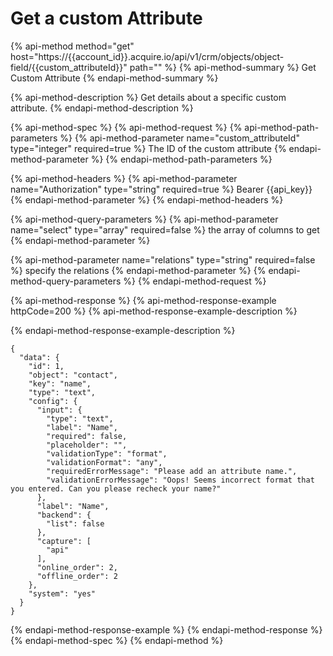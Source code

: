 # Get a custom Attribute

{% api-method method="get" host="https://{{account\_id}}.acquire.io/api/v1/crm/objects/object-field/{{custom\_attributeId}}" path="" %}
{% api-method-summary %}
Get Custom Attribute
{% endapi-method-summary %}

{% api-method-description %}
Get details about a specific custom attribute.
{% endapi-method-description %}

{% api-method-spec %}
{% api-method-request %}
{% api-method-path-parameters %}
{% api-method-parameter name="custom\_attributeId" type="integer" required=true %}
The ID of the custom attribute
{% endapi-method-parameter %}
{% endapi-method-path-parameters %}

{% api-method-headers %}
{% api-method-parameter name="Authorization" type="string" required=true %}
Bearer {{api\_key}}
{% endapi-method-parameter %}
{% endapi-method-headers %}

{% api-method-query-parameters %}
{% api-method-parameter name="select" type="array" required=false %}
the array of columns to get
{% endapi-method-parameter %}

{% api-method-parameter name="relations" type="string" required=false %}
specify the relations 
{% endapi-method-parameter %}
{% endapi-method-query-parameters %}
{% endapi-method-request %}

{% api-method-response %}
{% api-method-response-example httpCode=200 %}
{% api-method-response-example-description %}

{% endapi-method-response-example-description %}

```
{
  "data": {
    "id": 1,
    "object": "contact",
    "key": "name",
    "type": "text",
    "config": {
      "input": {
        "type": "text",
        "label": "Name",
        "required": false,
        "placeholder": "",
        "validationType": "format",
        "validationFormat": "any",
        "requiredErrorMessage": "Please add an attribute name.",
        "validationErrorMessage": "Oops! Seems incorrect format that you entered. Can you please recheck your name?"
      },
      "label": "Name",
      "backend": {
        "list": false
      },
      "capture": [
        "api"
      ],
      "online_order": 2,
      "offline_order": 2
    },
    "system": "yes"
  }
}
```
{% endapi-method-response-example %}
{% endapi-method-response %}
{% endapi-method-spec %}
{% endapi-method %}


